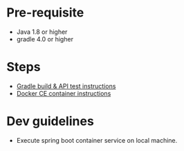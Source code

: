 # Pre-requisite
- Java 1.8 or higher
- gradle 4.0 or higher

# Steps
- [Gradle build & API test instructions](./README-GRADLE.MD)
- [Docker CE container instructions](./README-DOCKER.MD)

# Dev guidelines
- Execute spring boot container service on local machine.
